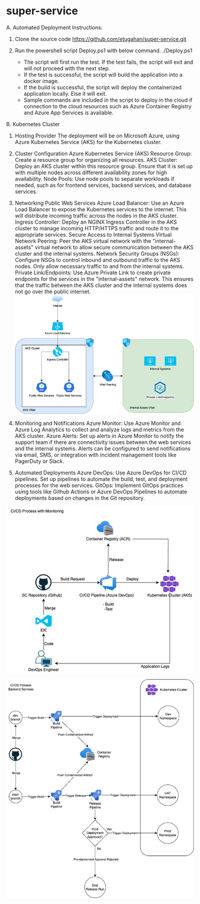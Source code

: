 # super-service

A. Automated Deployment
Instructions:
1. Clone the source code https://github.com/etugahan/super-service.git
2. Run the powershell script Deploy.ps1 with below command.
   ./Deploy.ps1

   - The script will first run the test. If the test fails, the script will exit and will not proceed with the next step.
   - If the test is successful, the script will build the application into a docker image.
   - If the build is successful, the script will deploy the containerized application locally. Else it will exit.
   - Sample commands are included in the script to deploy in the cloud if connection to the cloud resources such as Azure Container Registry and Azure App Services is available.



B. Kubernetes Cluster
1. Hosting Provider
The deployment will be on Microsoft Azure, using Azure Kubernetes Service (AKS) for the Kubernetes cluster.

2. Cluster Configuration
Azure Kubernetes Service (AKS)
Resource Group: Create a resource group for organizing all resources.
AKS Cluster: Deploy an AKS cluster within this resource group. Ensure that it is set up with multiple nodes across different availability zones for high availability.
Node Pools: Use node pools to separate workloads if needed, such as for frontend services, backend services, and database services.

3. Networking
Public Web Services
Azure Load Balancer: Use an Azure Load Balancer to expose the Kubernetes services to the internet. This will distribute incoming traffic across the nodes in the AKS cluster.
Ingress Controller: Deploy an NGINX Ingress Controller in the AKS cluster to manage incoming HTTP/HTTPS traffic and route it to the appropriate services.
Secure Access to Internal Systems
Virtual Network Peering: Peer the AKS virtual network with the "internal-assets" virtual network to allow secure communication between the AKS cluster and the internal systems.
Network Security Groups (NSGs): Configure NSGs to control inbound and outbound traffic to the AKS nodes. Only allow necessary traffic to and from the internal systems.
Private Link/Endpoints: Use Azure Private Link to create private endpoints for the services in the "internal-assets" network. This ensures that the traffic between the AKS cluster and the internal systems does not go over the public internet.
![alt text](<K8S Cluster.jpg>)


4. Monitoring and Notifications
Azure Monitor: Use Azure Monitor and Azure Log Analytics to collect and analyze logs and metrics from the AKS cluster.
Azure Alerts: Set up alerts in Azure Monitor to notify the support team if there are connectivity issues between the web services and the internal systems. Alerts can be configured to send notifications via email, SMS, or integration with incident management tools like PagerDuty or Slack.


5. Automated Deployments
Azure DevOps: Use Azure DevOps for CI/CD pipelines. Set up pipelines to automate the build, test, and deployment processes for the web services.
GitOps: Implement GitOps practices using tools like Github Actions or Azure DevOps Pipelines to automate deployments based on changes in the Git repository.

![alt text](<CICD with Monitoring.jpg>)

![alt text](<CICD Diagram-Backend.jpg>)